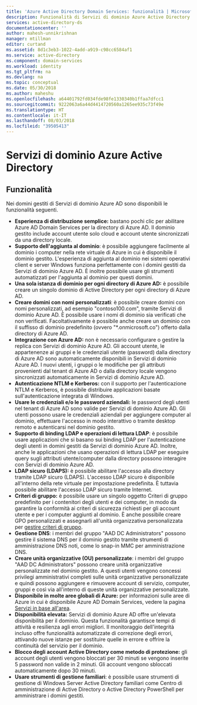 ```yaml
---
title: 'Azure Active Directory Domain Services: funzionalità | Microsoft Docs'
description: Funzionalità di Servizi di dominio Azure Active Directory
services: active-directory-ds
documentationcenter: ''
author: mahesh-unnikrishnan
manager: mtillman
editor: curtand
ms.assetid: 8d1c3eb3-1022-4add-a919-c98cc6584af1
ms.service: active-directory
ms.component: domain-services
ms.workload: identity
ms.tgt_pltfrm: na
ms.devlang: na
ms.topic: conceptual
ms.date: 05/30/2018
ms.author: maheshu
ms.openlocfilehash: a64401792fd034fde98fe1330340b1ffaa7dfcc1
ms.sourcegitcommit: 9222063a6a44d4414720560a1265ee935c73f49e
ms.translationtype: HT
ms.contentlocale: it-IT
ms.lasthandoff: 08/03/2018
ms.locfileid: "39505413"
---
```

# <a name="azure-ad-domain-services"></a>Servizi di dominio Azure Active Directory
## <a name="features"></a>Funzionalità
Nei domini gestiti di Servizi di dominio Azure AD sono disponibili le funzionalità seguenti.

* **Esperienza di distribuzione semplice:** bastano pochi clic per abilitare Azure AD Domain Services per la directory di Azure AD. Il dominio gestito include account utente solo cloud e account utente sincronizzati da una directory locale.
* **Supporto dell'aggiunta al dominio**: è possibile aggiungere facilmente al dominio i computer nella rete virtuale di Azure in cui è disponibile il dominio gestito. L'esperienza di aggiunta al dominio nei sistemi operativi client e server Windows funziona perfettamente con i domini gestiti da Servizi di dominio Azure AD. È inoltre possibile usare gli strumenti automatizzati per l'aggiunta al dominio per questi domini.
* **Una sola istanza di dominio per ogni directory di Azure AD:** è possibile creare un singolo dominio di Active Directory per ogni directory di Azure AD.
* **Creare domini con nomi personalizzati**: è possibile creare domini con nomi personalizzati, ad esempio "contoso100.com", tramite Servizi di dominio Azure AD. È possibile usare i nomi di dominio sia verificati che non verificati. Facoltativamente è possibile anche creare un dominio con il suffisso di dominio predefinito (ovvero "*.onmicrosoft.co") offerto dalla directory di Azure AD.
* **Integrazione con Azure AD:** non è necessario configurare o gestire la replica con Servizi di dominio Azure AD. Gli account utente, le appartenenze ai gruppi e le credenziali utente (password) dalla directory di Azure AD sono automaticamente disponibili in Servizi di dominio Azure AD. I nuovi utenti, i gruppi o le modifiche per gli attributi provenienti dal tenant di Azure AD o dalla directory locale vengono sincronizzati automaticamente in Servizi di dominio Azure AD.
* **Autenticazione NTLM e Kerberos:** con il supporto per l'autenticazione NTLM e Kerberos, è possibile distribuire applicazioni basate sull'autenticazione integrata di Windows.
* **Usare le credenziali e/o le password aziendali:** le password degli utenti nel tenant di Azure AD sono valide per Servizi di dominio Azure AD. Gli utenti possono usare le credenziali aziendali per aggiungere computer al dominio, effettuare l'accesso in modo interattivo o tramite desktop remoto e autenticarsi nel dominio gestito.
* **Supporto di binding LDAP e operazioni di lettura LDAP**: è possibile usare applicazioni che si basano sui binding LDAP per l'autenticazione degli utenti in domini gestiti da Servizi di dominio Azure AD. Inoltre, anche le applicazioni che usano operazioni di lettura LDAP per eseguire query sugli attributi utente/computer dalla directory possono interagire con Servizi di dominio Azure AD.
* **LDAP sicuro (LDAPS):** è possibile abilitare l'accesso alla directory tramite LDAP sicuro (LDAPS). L'accesso LDAP sicuro è disponibile all'interno della rete virtuale per impostazione predefinita. È tuttavia possibile abilitare l'accesso LDAP sicuro tramite Internet.
* **Criteri di gruppo:** è possibile usare un singolo oggetto Criteri di gruppo predefinito per i contenitori degli utenti e dei computer, in modo da garantire la conformità ai criteri di sicurezza richiesti per gli account utente e per i computer aggiunti al dominio. È anche possibile creare GPO personalizzati e assegnarli all'unità organizzativa personalizzata per [gestire criteri di gruppo](active-directory-ds-admin-guide-administer-group-policy.md).
* **Gestione DNS**: i membri del gruppo "AAD DC Administrators" possono gestire il sistema DNS per il dominio gestito tramite strumenti di amministrazione DNS noti, come lo snap-in MMC per amministrazione DNS.
* **Creare unità organizzative (OU) personalizzate**: i membri del gruppo "AAD DC Administrators" possono creare unità organizzative personalizzate nel dominio gestito. A questi utenti vengono concessi privilegi amministrativi completi sulle unità organizzative personalizzate e quindi possono aggiungere e rimuovere account di servizio, computer, gruppi e così via all'interno di queste unità organizzative personalizzate.
* **Disponibile in molte aree globali di Azure:** per informazioni sulle aree di Azure in cui è disponibile Azure AD Domain Services, vedere la pagina [Servizi in base all'area](https://azure.microsoft.com/regions/#services/).
* **Disponibilità elevata:** Servizi di dominio Azure AD offre un'elevata disponibilità per il dominio. Questa funzionalità garantisce tempi di attività e resilienza agli errori migliori. Il monitoraggio dell'integrità incluso offre funzionalità automatizzate di correzione degli errori, attivando nuove istanze per sostituire quelle in errore e offrire la continuità del servizio per il dominio.
* **Blocco degli account Active Directory come metodo di protezione:** gli account degli utenti vengono bloccati per 30 minuti se vengono inserite 5 password non valide in 2 minuti. Gli account vengono sbloccati automaticamente dopo 30 minuti.
* **Usare strumenti di gestione familiari**: è possibile usare strumenti di gestione di Windows Server Active Directory familiari come Centro di amministrazione di Active Directory o Active Directory PowerShell per amministrare i domini gestiti.
